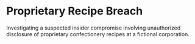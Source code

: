 # Proprietary Recipe Breach
Investigating a suspected insider compromise involving unauthorized disclosure of proprietary confectionery recipes at a fictional corporation.
